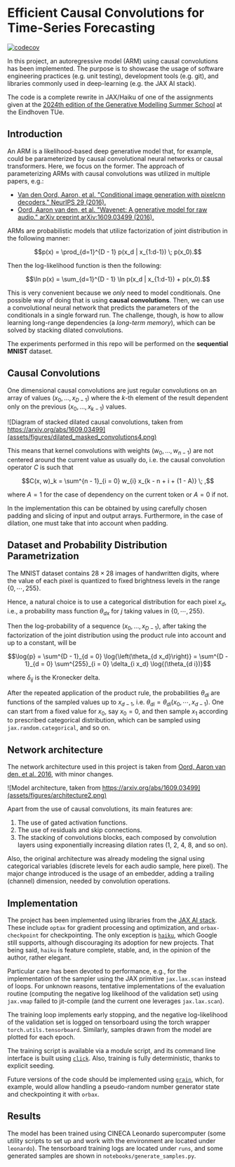 # Efficient Causal Convolutions for Time-Series Forecasting

[![codecov](https://codecov.io/gh/stefanocampanella/devtools_scicomp_project_2025/graph/badge.svg?token=VOWYD2SB14)](https://codecov.io/gh/stefanocampanella/devtools_scicomp_project_2025)

In this project, an autoregressive model (ARM) using causal convolutions has been implemented. The purpose is to showcase the usage of software engineering practices (e.g. unit testing), development tools (e.g. git), and libraries commonly used in deep-learning (e.g. the JAX AI stack).

The code is a complete rewrite in JAX/Haiku of one of the assignments given at the [2024th edition of the Generative Modelling Summer School](https://gemss.ai/2024/) at the Eindhoven TUe. 

## Introduction

An ARM is a likelihood-based deep generative model that, for example, could be parameterized by causal convolutional neural networks or causal transformers. Here, we focus on the former. The approach of parameterizing ARMs with causal convolutions was utilized in multiple papers, e.g.:
- [Van den Oord, Aaron, et al. "Conditional image generation with pixelcnn decoders." NeurIPS 29 (2016).](https://proceedings.neurips.cc/paper/6527-conditional-image-generation-with-pixelcnn-decoders)
- [Oord, Aaron van den, et al. "Wavenet: A generative model for raw audio." arXiv preprint arXiv:1609.03499 (2016).](https://arxiv.org/abs/1609.03499)

ARMs are probabilistic models that utilize factorization of joint distribution in the following manner:

```math
p(x) = \prod_{d=1}^{D - 1} p(x_d | x_{1:d-1}) \; p(x_0).
```

Then the log-likelihood function is then the following:

```math
\ln p(x) = \sum_{d=1}^{D - 1} \ln p(x_d | x_{1:d-1}) + p(x_0).
```

This is very convenient because we *only* need to model conditionals. One possible way of doing that is using **causal convolutions**. Then, we can use a convolutional neural network that predicts the parameters of the conditionals in a single forward run. The challenge, though, is how to allow learning long-range dependencies (a *long-term memory*), which can be solved by stacking dilated convolutions.

The experiments performed in this repo will be performed on the **sequential MNIST** dataset.

## Causal Convolutions

One dimensional causal convolutions are just regular convolutions on an array of values $(x_0, \dots, x_{D-1})$ where 
the $k$-th element of the result dependent only on the previous $(x_0, \dots, x_{k - 1})$ values.

![Diagram of stacked dilated causal convolutions, taken from https://arxiv.org/abs/1609.03499](assets/figures/dilated_masked_convolutions4.png)

This means that kernel convolutions with weights $(w_0, \dots, w_{n - 1})$ are not centered around the current value as usually do, i.e. the causal convolution operator $C$ is such that

```math
C(x, w)_k = \sum^{n - 1}_{i = 0} w_{i} x_{k - n + i + (1 - A)} \; ,
```

where $A = 1$ for the case of dependency on the current token or $A = 0$ if not. 

In the implementation this can be obtained by using carefully chosen padding and slicing of input and output arrays. Furthermore, in the case of dilation, one must take that into account when padding.

## Dataset and Probability Distribution Parametrization

The MNIST dataset contains $28\times28$ images of handwritten digits, where the value of each pixel is quantized to 
fixed brightness levels in the range $\{0, \cdots, 255 \}$. 

Hence, a natural choice is to use a categorical distribution for each pixel $x_d$, i.e., a probability mass function $\theta_{dx}$ for $j$ taking values in $\{0, \cdots, 255\}$.

Then the log-probability of a sequence $(x_0, \dots, x_{D - 1})$, after taking the factorization of the joint distribution using the product rule into account and up to a constant, will be

```math
\log{p} = 
\sum^{D - 1}_{d = 0} \log{\left(\theta_{d x_d}\right)} = 
\sum^{D - 1}_{d = 0} \sum^{255}_{i = 0} \delta_{i x_d} \log{(\theta_{d i})}
```

where $\delta_{i j}$ is the Kronecker delta.

After the repeated application of the product rule, the probabilities $\theta_{d i}$ are functions of the sampled values up to $x_{d - 1}$, i.e. $\theta_{d i} = \theta_{d i}\left(x_0, \cdots, x_{d - 1}\right)$. One can start from a fixed value for $x_0$, say $x_0 = 0$, and then sample $x_1$ according to prescribed categorical distribution, which can be sampled using `jax.random.categorical`, and so on.

## Network architecture

The network architecture used in this project is taken from [Oord, Aaron van den, et al. 2016](https://arxiv.org/abs/1609.03499), with minor changes. 

![Model architecture, taken from https://arxiv.org/abs/1609.03499](assets/figures/architecture2.png)

Apart from the use of causal convolutions, its main features are:

1. The use of gated activation functions.
2. The use of residuals and skip connections.
3. The stacking of convolutions blocks, each composed by convolution layers using exponentially increasing dilation rates (1, 2, 4, 8, and so on).

Also, the original architecture was already modeling the signal using categorical variables (discrete levels for each audio sample, here pixel). The major change introduced is the usage of an embedder, adding a trailing (channel) dimension, needed by convolution operations.

## Implementation

The project has been implemented using libraries from the [JAX AI stack](https://docs.jaxstack.ai/). These include `optax` for gradient processing and optimization, and `orbax-checkpoint` for checkpointing. The only exception is [`haiku`](https://dm-haiku.readthedocs.io/), which Google still supports, although discouraging its adoption for new projects. That being said, `haiku` is feature complete, stable, and, in the opinion of the author, rather elegant. 

Particular care has been devoted to performance, e.g., for the implementation of the sampler using the JAX primitive `jax.lax.scan` instead of loops. For unknown reasons, tentative implementations of the evaluation routine (computing the negative log likelihood of the validation set) using `jax.vmap` failed to jit-compile (and the current one leverages `jax.lax.scan`).

The training loop implements early stopping, and the negative log-likelihood of the validation set is logged on tensorboard using the torch wrapper `torch.utils.tensorboard`. Similarly, samples drawn from the model are plotted for each epoch.

The training script is available via a module script, and its command line interface is built using [`click`](https://click.palletsprojects.com/). Also, training is fully deterministic, thanks to explicit seeding. 

Future versions of the code should be implemented using [`grain`](https://google-grain.readthedocs.io/), which, for example, would allow handling a pseudo-random number generator state and checkpointing it with `orbax`.

## Results

The model has been trained using CINECA Leonardo supercomputer (some utility scripts to set up and work with the environment are located under `leonardo`). The tensorboard training logs are located under `runs`, and some generated samples are shown in `notebooks/generate_samples.py`.